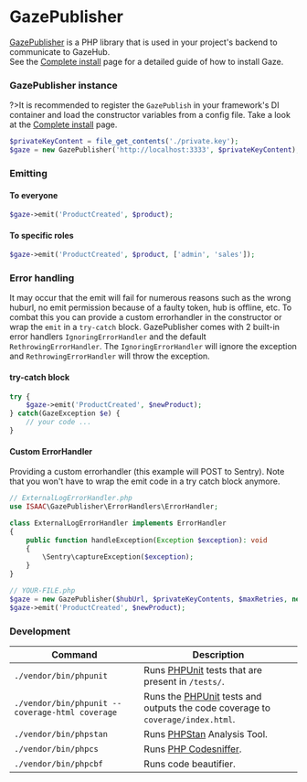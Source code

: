 # GazePublisher
[GazePublisher](https://github.com/isaaceindhoven/GazePublisher) is a PHP library that is used in your project's backend to communicate to GazeHub.<br/>See the [Complete install](complete-install.md) page for a detailed guide of how to install Gaze.

### GazePublisher instance
?>It is recommended to register the `GazePublish` in your framework's DI container and load the constructor variables from a config file. Take a look at the [Complete install](complete-install) page.

```php
$privateKeyContent = file_get_contents('./private.key');
$gaze = new GazePublisher('http://localhost:3333', $privateKeyContent);
```

### Emitting

<!-- tabs:start -->

#### **To everyone**

```php
$gaze->emit('ProductCreated', $product);
```

#### **To specific roles**

```php
$gaze->emit('ProductCreated', $product, ['admin', 'sales']); 
```

<!-- tabs:end -->

### Error handling

It may occur that the emit will fail for numerous reasons such as the wrong huburl, no emit permission because of a faulty token, hub is offline, etc. To combat this you can provide a custom errorhandler in the constructor or wrap the `emit` in a `try-catch` block. GazePublisher comes with 2 built-in error handlers `IgnoringErrorHandler` and the default `RethrowingErrorHandler`. The `IgnoringErrorHandler` will ignore the exception and `RethrowingErrorHandler` will throw the exception.

<!-- tabs:start -->

#### **try-catch block**

```php
try {
    $gaze->emit('ProductCreated', $newProduct);
} catch(GazeException $e) {
    // your code ...
}
```

#### **Custom ErrorHandler**

Providing a custom errorhandler (this example will POST to Sentry). Note that you won't have to wrap the emit code in a try catch block anymore.

```php
// ExternalLogErrorHandler.php
use ISAAC\GazePublisher\ErrorHandlers\ErrorHandler;

class ExternalLogErrorHandler implements ErrorHandler
{
    public function handleException(Exception $exception): void
    {
        \Sentry\captureException($exception);
    }
}

// YOUR-FILE.php
$gaze = new GazePublisher($hubUrl, $privateKeyContents, $maxRetries, new ExternalLogErrorHandler());
$gaze->emit('ProductCreated', $newProduct);
```

<!-- tabs:end -->


### Development
| Command | Description |
| ------- | ----------- |
| `./vendor/bin/phpunit` | Runs [PHPUnit](https://phpunit.de/) tests that are present in `/tests/`. |
| `./vendor/bin/phpunit --coverage-html coverage` | Runs the [PHPUnit](https://phpunit.de/) tests and outputs the code coverage to `coverage/index.html`. |
| `./vendor/bin/phpstan` | Runs [PHPStan](https://github.com/phpstan/phpstan) Analysis Tool. |
| `./vendor/bin/phpcs` | Runs [PHP Codesniffer](https://github.com/squizlabs/PHP_CodeSniffer). |
| `./vendor/bin/phpcbf` | Runs code beautifier. |
